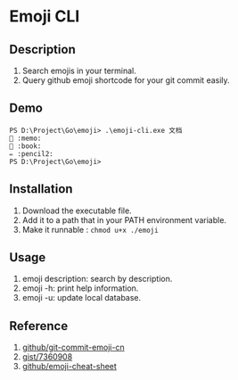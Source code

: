 # Emoji CLI
## Description
1. Search emojis in your terminal.
2. Query github emoji shortcode for your git commit easily.

## Demo
```
PS D:\Project\Go\emoji> .\emoji-cli.exe 文档
📝 :memo:
📖 :book:
✏️ :pencil2:
PS D:\Project\Go\emoji>
```

## Installation
1. Download the executable file.
2. Add it to a path that in your PATH environment variable.
3. Make it runnable : `chmod u+x ./emoji`

## Usage
1. emoji description: search by description.
2. emoji -h: print help information.
3. emoji -u: update local database.

## Reference
1. [github/git-commit-emoji-cn](https://github.com/liuchengxu/git-commit-emoji-cn)
2. [gist/7360908](https://gist.github.com/rxaviers/7360908)
3. [github/emoji-cheat-sheet](https://github.com/ikatyang/emoji-cheat-sheet/blob/master/README.md)